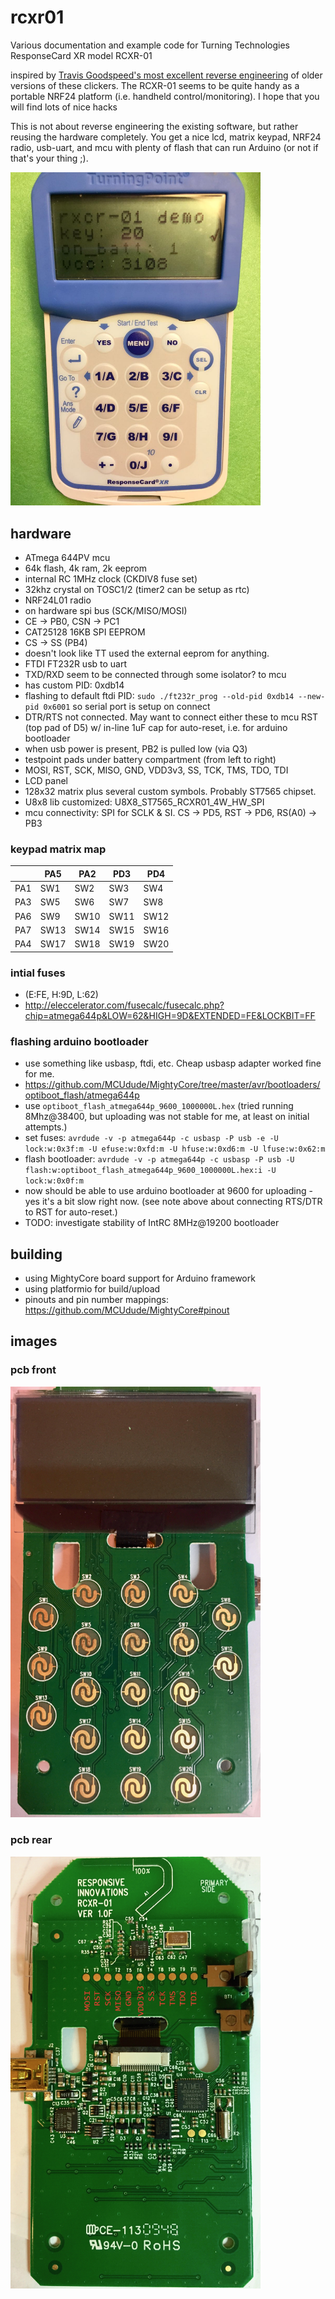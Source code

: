 # rcxr01
Various documentation and example code for Turning Technologies ResponseCard XR model RCXR-01

inspired by [Travis Goodspeed's most excellent reverse engineering](http://travisgoodspeed.blogspot.com/2010/07/reversing-rf-clicker.html) of older versions of these clickers.
The RCXR-01 seems to be quite handy as a portable NRF24 platform (i.e. handheld control/monitoring). I hope that you will find lots of nice hacks

This is not about reverse engineering the existing software, but rather reusing the hardware completely. You get a nice lcd, matrix keypad, NRF24 radio, usb-uart, and mcu with plenty of flash that can run Arduino (or not if that's your thing ;).

<img src="docs/rcxr_01_demo.jpg" width="400">

## hardware
* ATmega 644PV mcu
 * 64k flash, 4k ram, 2k eeprom
 * internal RC 1MHz clock (CKDIV8 fuse set)
 * 32khz crystal on TOSC1/2 (timer2 can be setup as rtc)
* NRF24L01 radio
 * on hardware spi bus (SCK/MISO/MOSI)
 * CE -> PB0, CSN -> PC1
* CAT25128 16KB SPI EEPROM
 * CS -> SS (PB4)
 * doesn't look like TT used the external eeprom for anything.
* FTDI FT232R usb to uart
 * TXD/RXD seem to be connected through some isolator? to mcu
 * has custom PID: 0xdb14
  * flashing to default ftdi PID: `sudo ./ft232r_prog --old-pid 0xdb14 --new-pid 0x6001` so serial port is setup on connect
 * DTR/RTS not connected. May want to connect either these to mcu RST (top pad of D5) w/ in-line 1uF cap for auto-reset, i.e. for arduino bootloader
* when usb power is present, PB2 is pulled low (via Q3)
* testpoint pads under battery compartment (from left to right)
 * MOSI, RST, SCK, MISO, GND, VDD3v3, SS, TCK, TMS, TDO, TDI
* LCD panel
 * 128x32 matrix plus several custom symbols. Probably ST7565 chipset.  
 * U8x8 lib customized: U8X8_ST7565_RCXR01_4W_HW_SPI
 * mcu connectivity: SPI for SCLK & SI. CS -> PD5, RST -> PD6, RS(A0) -> PB3

### keypad matrix map
|     |  PA5 |  PA2 |  PD3 |  PD4 |
| --- | ---- | ---- | ---- | ---- |
| PA1 |  SW1 |  SW2 |  SW3 |  SW4 |
| PA3 |  SW5 |  SW6 |  SW7 |  SW8 |
| PA6 |  SW9 | SW10 | SW11 | SW12 |
| PA7 | SW13 | SW14 | SW15 | SW16 |
| PA4 | SW17 | SW18 | SW19 | SW20 |

### intial fuses
 * (E:FE, H:9D, L:62)
 * http://eleccelerator.com/fusecalc/fusecalc.php?chip=atmega644p&LOW=62&HIGH=9D&EXTENDED=FE&LOCKBIT=FF

### flashing arduino bootloader
 * use something like usbasp, ftdi, etc. Cheap usbasp adapter worked fine for me.
 * https://github.com/MCUdude/MightyCore/tree/master/avr/bootloaders/optiboot_flash/atmega644p
  * use `optiboot_flash_atmega644p_9600_1000000L.hex` (tried running 8Mhz@38400, but uploading was not stable for me, at least on initial attempts.)
   * set fuses: `avrdude -v -p atmega644p -c usbasp -P usb -e -U lock:w:0x3f:m -U efuse:w:0xfd:m -U hfuse:w:0xd6:m -U lfuse:w:0x62:m`
   * flash bootloader: `avrdude -v -p atmega644p -c usbasp -P usb -U flash:w:optiboot_flash_atmega644p_9600_1000000L.hex:i -U lock:w:0x0f:m`
   * now should be able to use arduino bootloader at 9600 for uploading - yes it's a bit slow right now. (see note above about connecting RTS/DTR to RST for auto-reset.)
   * TODO: investigate stability of IntRC 8MHz@19200 bootloader
   
## building
 * using MightyCore board support for Arduino framework
 * using platformio for build/upload
 * pinouts and pin number mappings: https://github.com/MCUdude/MightyCore#pinout

## images
### pcb front
<img src="docs/rcxr_01_front_pcb.jpg" width="400">

### pcb rear
<img src="docs/rcxr_01_rear_pcb.jpg" width="400">
